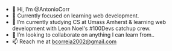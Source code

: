 - 👋 Hi, I’m @AntonioCorr
- 👀 Currently focused on learning web development.
- 🌱 I’m currently studying CS at Umass Amherst & learning web development with Leon Noel's #100Devs catchup crew.
- 💞️ I’m looking to collaborate on anything I can learn from..
- 📫 Reach me at bcorreia2002@gmail.com
